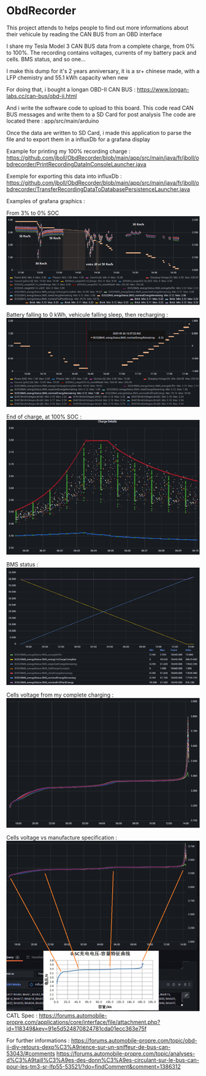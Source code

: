 # ObdRecorder

This project attends to helps people to find out more informations about their vehicule by reading the CAN BUS from an OBD interface

I share my Tesla Model 3 CAN BUS data from a complete charge, from 0% to 100%. The recording contains voltages, currents of my battery pack and cells. BMS status, and so one...

I make this dump for it's 2 years anniversary, it is a sr+ chinese made, with a LFP chemistry and 55.1 kWh capacity when new  

For doing that, i bought a longan OBD-II CAN BUS :
https://www.longan-labs.cc/can-bus/obd-ii.html

And i write the software code to upload to this board. 
This code read CAN BUS messages and write them to a SD Card for post analysis
The code are located there : app/src/main/arduino

Once the data are written to SD Card, i made this application to parse the file and to export them in a influxDb for a grafana display

Example for printing my 100% recording charge :
https://github.com/jboll/ObdRecorder/blob/main/app/src/main/java/fr/jboll/obdrecorder/PrintRecordingDataInConsoleLauncher.java

Exemple for exporting this data into influxDb :
https://github.com/jboll/ObdRecorder/blob/main/app/src/main/java/fr/jboll/obdrecorder/TransferRecordingDataToDatabasePersistenceLauncher.java

Examples of grafana graphics :

From 3% to 0% SOC
![From 3% to 0%](app/src/main/resources/cellVoltageFrom3PercentTo0.png)

Battery falling to 0 kWh, vehicule falling sleep, then recharging :
![Out of Petrol](app/src/main/resources/outOfPetrol.png)


End of charge, at 100% SOC :
![End Of Charge](app/src/main/resources/endOfCharge.png)

BMS status :
![BMS Status](app/src/main/resources/BMSStatus.png)

Cells voltage from my complete charging :
![Cells Voltages](app/src/main/resources/cellsVoltageFrom0To100Charge.png)

Cells voltage vs manufacture specification : 
![CATL](app/src/main/resources/cellVoltageComparingToCATLSpec.png)
CATL Spec :
https://forums.automobile-propre.com/applications/core/interface/file/attachment.php?id=118349&key=91e5d524870824781cda01ecc363e75f





For further informations :
https://forums.automobile-propre.com/topic/obd-ii-diy-retours-dexp%C3%A9rience-sur-un-sniffeur-de-bus-can-53043/#comments
https://forums.automobile-propre.com/topic/analyses-d%C3%A9taill%C3%A9es-des-donn%C3%A9es-circulant-sur-le-bus-can-pour-les-tm3-sr-lfp55-53521/?do=findComment&comment=1386312



